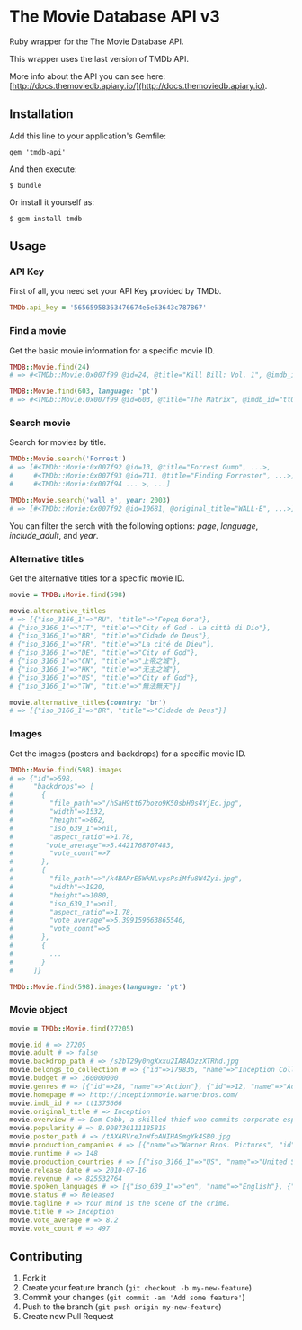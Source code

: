 # The Movie Database API v3

Ruby wrapper for the The Movie Database API.

This wrapper uses the last version of TMDb API.

More info about the API you can see here: [http://docs.themoviedb.apiary.io/](http://docs.themoviedb.apiary.io).

## Installation

Add this line to your application's Gemfile:

    gem 'tmdb-api'

And then execute:

    $ bundle

Or install it yourself as:

    $ gem install tmdb

## Usage

### API Key
First of all, you need set your API Key provided by TMDb.

```ruby
TMDb.api_key = '56565958363476674e5e63643c787867'
```

### Find a movie
Get the basic movie information for a specific movie ID.

```ruby
TMDB::Movie.find(24)
# => #<TMDb::Movie:0x007f99 @id=24, @title="Kill Bill: Vol. 1", @imdb_id="tt0266697" ... >

TMDB::Movie.find(603, language: 'pt')
# => #<TMDb::Movie:0x007f99 @id=603, @title="The Matrix", @imdb_id="tt0133093" ... >
```

### Search movie
Search for movies by title.

```ruby
TMDb::Movie.search('Forrest')
# => [#<TMDb::Movie:0x007f92 @id=13, @title="Forrest Gump", ...>,
#     #<TMDb::Movie:0x007f93 @id=711, @title="Finding Forrester", ...>,
#     #<TMDb::Movie:0x007f94 ... >, ...]

TMDb::Movie.search('wall e', year: 2003)
# => [#<TMDb::Movie:0x007f92 @id=10681, @original_title="WALL·E", ...>]
```
You can filter the serch with the following options: _page_, _language_,
_include_adult_, and _year_.

### Alternative titles
Get the alternative titles for a specific movie ID.

```ruby
movie = TMDB::Movie.find(598)

movie.alternative_titles
# => [{"iso_3166_1"=>"RU", "title"=>"Город бога"},
# {"iso_3166_1"=>"IT", "title"=>"City of God - La città di Dio"},
# {"iso_3166_1"=>"BR", "title"=>"Cidade de Deus"},
# {"iso_3166_1"=>"FR", "title"=>"La cité de Dieu"},
# {"iso_3166_1"=>"DE", "title"=>"City of God"},
# {"iso_3166_1"=>"CN", "title"=>"上帝之城"},
# {"iso_3166_1"=>"HK", "title"=>"无主之城"},
# {"iso_3166_1"=>"US", "title"=>"City of God"},
# {"iso_3166_1"=>"TW", "title"=>"無法無天"}]

movie.alternative_titles(country: 'br')
# => [{"iso_3166_1"=>"BR", "title"=>"Cidade de Deus"}]
```

### Images
Get the images (posters and backdrops) for a specific movie ID.

```ruby
TMDb::Movie.find(598).images
# => {"id"=>598,
#     "backdrops"=> [
#       {
#         "file_path"=>"/hSaH9tt67bozo9K50sbH0s4YjEc.jpg",
#         "width"=>1532,
#         "height"=>862,
#         "iso_639_1"=>nil,
#         "aspect_ratio"=>1.78,
#        "vote_average"=>5.4421768707483,
#         "vote_count"=>7
#       },
#       {
#         "file_path"=>"/k4BAPrE5WkNLvpsPsiMfu8W4Zyi.jpg",
#         "width"=>1920,
#         "height"=>1080,
#         "iso_639_1"=>nil,
#         "aspect_ratio"=>1.78,
#         "vote_average"=>5.399159663865546,
#         "vote_count"=>5
#       },
#       {
#         ...
#       }
#     ]}

TMDb::Movie.find(598).images(language: 'pt')
```

### Movie object

```ruby
movie = TMDb::Movie.find(27205)

movie.id # => 27205
movie.adult # => false
movie.backdrop_path # => /s2bT29y0ngXxxu2IA8AOzzXTRhd.jpg
movie.belongs_to_collection # => {"id"=>179836, "name"=>"Inception Collection", "poster_path"=>"/7OtEJQjBhxNug5TyY0ny4ttuKdg.jpg", "backdrop_path"=>"/73WuAqGGCv3F8Rwy5FTnYlji6IS.jpg"}
movie.budget # => 160000000
movie.genres # => [{"id"=>28, "name"=>"Action"}, {"id"=>12, "name"=>"Adventure"}, {"id"=>9648, "name"=>"Mystery"}, {"id"=>878, "name"=>"Science Fiction"}, {"id"=>53, "name"=>"Thriller"}]
movie.homepage # => http://inceptionmovie.warnerbros.com/
movie.imdb_id # => tt1375666
movie.original_title # => Inception
movie.overview # => Dom Cobb, a skilled thief who commits corporate espionage by infiltrating the subconscious of his targets is offered a chance to regain his old life as payment for a task considered to be impossible: "inception", the implantation of another person's idea into a target's subconscious.
movie.popularity # => 8.908730111185815
movie.poster_path # => /tAXARVreJnWfoANIHASmgYk4SB0.jpg
movie.production_companies # => [{"name"=>"Warner Bros. Pictures", "id"=>174}, {"name"=>"Syncopy", "id"=>9996}]
movie.runtime # => 148
movie.production_countries # => [{"iso_3166_1"=>"US", "name"=>"United States of America"}]
movie.release_date # => 2010-07-16
movie.revenue # => 825532764
movie.spoken_languages # => [{"iso_639_1"=>"en", "name"=>"English"}, {"iso_639_1"=>"ja", "name"=>"日本語"}, {"iso_639_1"=>"fr", "name"=>"Français"}]
movie.status # => Released
movie.tagline # => Your mind is the scene of the crime.
movie.title # => Inception
movie.vote_average # => 8.2
movie.vote_count # => 497
```

## Contributing

1. Fork it
2. Create your feature branch (`git checkout -b my-new-feature`)
3. Commit your changes (`git commit -am 'Add some feature'`)
4. Push to the branch (`git push origin my-new-feature`)
5. Create new Pull Request
